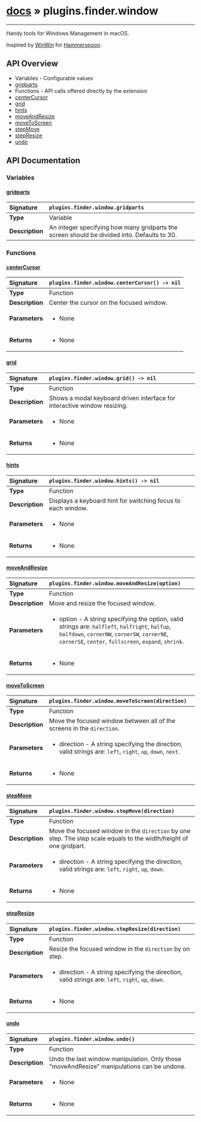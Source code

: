 # [docs](index.md) » plugins.finder.window
---

Handy tools for Windows Management in macOS.

Inspired by [WinWin](http://www.hammerspoon.org/Spoons/WinWin.html) for [Hammerspoon](http://www.hammerspoon.org/).

## API Overview
* Variables - Configurable values
 * [gridparts](#gridparts)
* Functions - API calls offered directly by the extension
 * [centerCursor](#centercursor)
 * [grid](#grid)
 * [hints](#hints)
 * [moveAndResize](#moveandresize)
 * [moveToScreen](#movetoscreen)
 * [stepMove](#stepmove)
 * [stepResize](#stepresize)
 * [undo](#undo)

## API Documentation

### Variables

#### [gridparts](#gridparts)
| <span style="float: left;">**Signature**</span> | <span style="float: left;">`plugins.finder.window.gridparts` </span>                                                          |
| -----------------------------------------------------|---------------------------------------------------------------------------------------------------------|
| **Type**                                             | Variable |
| **Description**                                      | An integer specifying how many gridparts the screen should be divided into. Defaults to 30. |

### Functions

#### [centerCursor](#centercursor)
| <span style="float: left;">**Signature**</span> | <span style="float: left;">`plugins.finder.window.centerCursor() -> nil` </span>                                                          |
| -----------------------------------------------------|---------------------------------------------------------------------------------------------------------|
| **Type**                                             | Function |
| **Description**                                      | Center the cursor on the focused window. |
| **Parameters**                                       | <ul><li>None</li></ul> |
| **Returns**                                          | <ul><li>None</li></ul> |

#### [grid](#grid)
| <span style="float: left;">**Signature**</span> | <span style="float: left;">`plugins.finder.window.grid() -> nil` </span>                                                          |
| -----------------------------------------------------|---------------------------------------------------------------------------------------------------------|
| **Type**                                             | Function |
| **Description**                                      | Shows a modal keyboard driven interface for interactive window resizing. |
| **Parameters**                                       | <ul><li>None</li></ul> |
| **Returns**                                          | <ul><li>None</li></ul> |

#### [hints](#hints)
| <span style="float: left;">**Signature**</span> | <span style="float: left;">`plugins.finder.window.hints() -> nil` </span>                                                          |
| -----------------------------------------------------|---------------------------------------------------------------------------------------------------------|
| **Type**                                             | Function |
| **Description**                                      | Displays a keyboard hint for switching focus to each window. |
| **Parameters**                                       | <ul><li>None</li></ul> |
| **Returns**                                          | <ul><li>None</li></ul> |

#### [moveAndResize](#moveandresize)
| <span style="float: left;">**Signature**</span> | <span style="float: left;">`plugins.finder.window.moveAndResize(option)` </span>                                                          |
| -----------------------------------------------------|---------------------------------------------------------------------------------------------------------|
| **Type**                                             | Function |
| **Description**                                      | Move and resize the focused window. |
| **Parameters**                                       | <ul><li>option - A string specifying the option, valid strings are: <code>halfleft</code>, <code>halfright</code>, <code>halfup</code>, <code>halfdown</code>, <code>cornerNW</code>, <code>cornerSW</code>, <code>cornerNE</code>, <code>cornerSE</code>, <code>center</code>, <code>fullscreen</code>, <code>expand</code>, <code>shrink</code>.</li></ul> |
| **Returns**                                          | <ul><li>None</li></ul> |

#### [moveToScreen](#movetoscreen)
| <span style="float: left;">**Signature**</span> | <span style="float: left;">`plugins.finder.window.moveToScreen(direction)` </span>                                                          |
| -----------------------------------------------------|---------------------------------------------------------------------------------------------------------|
| **Type**                                             | Function |
| **Description**                                      | Move the focused window between all of the screens in the `direction`. |
| **Parameters**                                       | <ul><li>direction - A string specifying the direction, valid strings are: <code>left</code>, <code>right</code>, <code>up</code>, <code>down</code>, <code>next</code>.</li></ul> |
| **Returns**                                          | <ul><li>None</li></ul> |

#### [stepMove](#stepmove)
| <span style="float: left;">**Signature**</span> | <span style="float: left;">`plugins.finder.window.stepMove(direction)` </span>                                                          |
| -----------------------------------------------------|---------------------------------------------------------------------------------------------------------|
| **Type**                                             | Function |
| **Description**                                      | Move the focused window in the `direction` by one step. The step scale equals to the width/height of one gridpart. |
| **Parameters**                                       | <ul><li>direction - A string specifying the direction, valid strings are: <code>left</code>, <code>right</code>, <code>up</code>, <code>down</code>.</li></ul> |
| **Returns**                                          | <ul><li>None</li></ul> |

#### [stepResize](#stepresize)
| <span style="float: left;">**Signature**</span> | <span style="float: left;">`plugins.finder.window.stepResize(direction)` </span>                                                          |
| -----------------------------------------------------|---------------------------------------------------------------------------------------------------------|
| **Type**                                             | Function |
| **Description**                                      | Resize the focused window in the `direction` by on step. |
| **Parameters**                                       | <ul><li>direction - A string specifying the direction, valid strings are: <code>left</code>, <code>right</code>, <code>up</code>, <code>down</code>.</li></ul> |
| **Returns**                                          | <ul><li>None</li></ul> |

#### [undo](#undo)
| <span style="float: left;">**Signature**</span> | <span style="float: left;">`plugins.finder.window.undo()` </span>                                                          |
| -----------------------------------------------------|---------------------------------------------------------------------------------------------------------|
| **Type**                                             | Function |
| **Description**                                      | Undo the last window manipulation. Only those "moveAndResize" manipulations can be undone. |
| **Parameters**                                       | <ul><li>None</li></ul> |
| **Returns**                                          | <ul><li>None</li></ul> |

